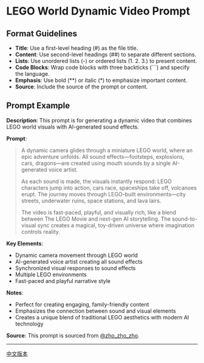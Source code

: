 # LEGO World Dynamic Video Prompt

## Format Guidelines

- **Title**: Use a first-level heading (#) as the file title.
- **Content**: Use second-level headings (##) to separate different sections.
- **Lists**: Use unordered lists (-) or ordered lists (1. 2. 3.) to present content.
- **Code Blocks**: Wrap code blocks with three backticks (```) and specify the language.
- **Emphasis**: Use bold (**) or italic (*) to emphasize important content.
- **Source**: Include the source of the prompt or content.

## Prompt Example

**Description**: This prompt is for generating a dynamic video that combines LEGO world visuals with AI-generated sound effects.

**Prompt**:
> A dynamic camera glides through a miniature LEGO world, where an epic adventure unfolds. All sound effects—footsteps, explosions, cars, dragons—are created using mouth sounds by a single AI-generated voice artist.
> 
> As each sound is made, the visuals instantly respond: LEGO characters jump into action, cars race, spaceships take off, volcanoes erupt. The journey moves through LEGO-built environments—city streets, underwater ruins, space stations, and lava lairs.
> 
> The video is fast-paced, playful, and visually rich, like a blend between The LEGO Movie and next-gen AI storytelling. The sound-to-visual sync creates a magical, toy-driven universe where imagination controls reality.

**Key Elements**:
- Dynamic camera movement through LEGO world
- AI-generated voice artist creating all sound effects
- Synchronized visual responses to sound effects
- Multiple LEGO environments
- Fast-paced and playful narrative style

**Notes**: 
- Perfect for creating engaging, family-friendly content
- Emphasizes the connection between sound and visual elements
- Creates a unique blend of traditional LEGO aesthetics with modern AI technology

**Source**: This prompt is sourced from [@zho_zho_zho](https://x.com/zho_zho_zho/status/1925074523768115281?s=61).

---

[中文版本](lego_world_prompt_zh.md) 